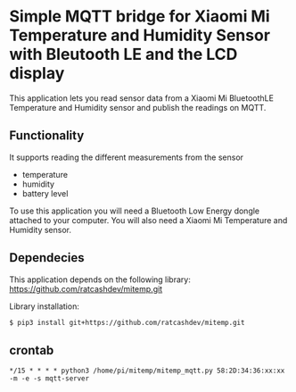 # Simple MQTT bridge for Xiaomi Mi Temperature and Humidity Sensor with Bleutooth LE and the LCD display

This application lets you read sensor data from a Xiaomi Mi BluetoothLE Temperature and Humidity sensor and publish the readings on MQTT.

## Functionality 
It supports reading the different measurements from the sensor
- temperature
- humidity
- battery level

To use this application you will need a Bluetooth Low Energy dongle attached to your computer. You will also need a
Xiaomi Mi Temperature and Humidity sensor. 

## Dependecies
This application depends on the following library:
https://github.com/ratcashdev/mitemp.git

Library installation:
```bash
$ pip3 install git+https://github.com/ratcashdev/mitemp.git
```

## crontab
```
*/15 * * * * python3 /home/pi/mitemp/mitemp_mqtt.py 58:2D:34:36:xx:xx -m -e -s mqtt-server
```
